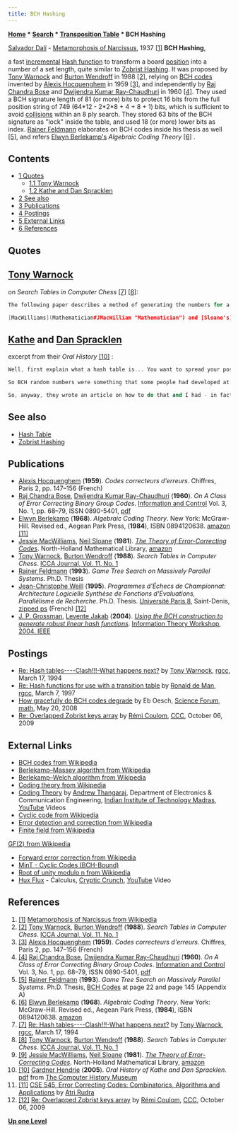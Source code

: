 ```yaml
---
title: BCH Hashing
---
```

**[Home](Home "Home") * [Search](Search "Search") * [Transposition Table](Transposition_Table "Transposition Table") * BCH Hashing**

[](http://en.wikipedia.org/wiki/Metamorphosis_of_Narcissus) [Salvador Dalí](Category:Salvador_Dal%C3%AD "Category:Salvador Dalí") - [Metamorphosis of Narcissus](https://en.wikipedia.org/wiki/Metamorphosis_of_Narcissus), 1937 <a id="cite-note-1" href="#cite-ref-1">[1]</a>
**BCH Hashing**,

a fast [incremental](Incremental_Updates "Incremental Updates") [Hash function](https://en.wikipedia.org/wiki/Hash_function) to transform a board [position](Chess_Position "Chess Position") into a number of a set length, quite similar to [Zobrist Hashing](Zobrist_Hashing "Zobrist Hashing"). It was proposed by [Tony Warnock](Tony_Warnock "Tony Warnock") and [Burton Wendroff](Burton_Wendroff "Burton Wendroff") in 1988 <a id="cite-note-2" href="#cite-ref-2">[2]</a>, relying on [BCH codes](https://en.wikipedia.org/wiki/BCH_code) invented by [Alexis Hocquenghem](Mathematician#Hocquenghem "Mathematician") in 1959 <a id="cite-note-3" href="#cite-ref-3">[3]</a>, and independently by [Raj Chandra Bose](Mathematician#RCBose "Mathematician") and [Dwijendra Kumar Ray-Chaudhuri](Mathematician#RayChaudhuri "Mathematician") in 1960 <a id="cite-note-4" href="#cite-ref-4">[4]</a>. They used a BCH signature length of 81 (or more) bits to protect 16 bits from the full position string of 749 (64\*12 - 2\*2\*8 + 4 + 8 + 1) bits, which is sufficient to avoid [collisions](Transposition_Table#KeyCollisions "Transposition Table") within an 8 ply search. They stored 63 bits of the BCH signature as "lock" inside the table, and used 18 (or more) lower bits as index. [Rainer Feldmann](Rainer_Feldmann "Rainer Feldmann") elaborates on BCH codes inside his thesis as well <a id="cite-note-5" href="#cite-ref-5">[5]</a>, and refers [Elwyn Berlekamp's](Elwyn_Berlekamp "Elwyn Berlekamp") *Algebraic Coding Theory* <a id="cite-note-6" href="#cite-ref-6">[6]</a> .

## Contents

- [1 Quotes](#quotes)
  - [1.1 Tony Warnock](#tony-warnock)
  - [1.2 Kathe and Dan Spracklen](#kathe-and-dan-spracklen)
- [2 See also](#see-also)
- [3 Publications](#publications)
- [4 Postings](#postings)
- [5 External Links](#external-links)
- [6 References](#references)

## Quotes

## [Tony Warnock](Tony_Warnock "Tony Warnock")

on *Search Tables in Computer Chess* <a id="cite-note-7" href="#cite-ref-7">[7]</a> <a id="cite-note-8" href="#cite-ref-8">[8]</a>:

```C++
The following paper describes a method of generating the numbers for a hash table. By using [error correcting codes](https://en.wikipedia.org/wiki/Error_detection_and_correction), we ensure that positions that are close on the board are not close in the hash space. Some experiments showed that we got an improvement in collision rate compared to using a [random set of numbers](Pseudorandom_Number_Generator "Pseudorandom Number Generator").

```

```C++
[MacWilliams](Mathematician#JMacWilliam "Mathematician") and [Sloane's](Mathematician#NSloane "Mathematician") book on error correcting codes <a id="cite-note-9" href="#cite-ref-9">[9]</a> has the glory details about the theory and programming. 

```

## [Kathe](Kathe_Spracklen "Kathe Spracklen") and [Dan Spracklen](Dan_Spracklen "Dan Spracklen")

excerpt from their *Oral History* <a id="cite-note-10" href="#cite-ref-10">[10]</a> :

```C++
Well, first explain what a hash table is... You want to spread your positions out over a large data area so you need random numbers that will distribute a Chess position over, you know, a lot of different, you know, memory maps or memory locations.

```

```C++
So BCH random numbers were something that some people had developed at the [University of New Mexico](https://en.wikipedia.org/wiki/University_of_New_Mexico). Those people had [a Chess program](Lachex "Lachex"). They wrote an article on it and ... I think it's three different people that developed it. Anyway, it's a coding scheme that gives the maximal distance between... Bit adjacent numbers so that you spread your positions over - more uniformly over the hash table area. They don't tend to bunch up as much that way. 

```

```C++
So, anyway, they wrote an article on how to do that and I had - in fact, I even got the book that they recommended and read it and figured it out how to do it because they didn't really tell you how to do it. They just said that they were using them and they were... So I tried it and, sure enough, they worked a lot better than the old method of getting random numbers. 

```

## See also

- [Hash Table](Hash_Table "Hash Table")
- [Zobrist Hashing](Zobrist_Hashing "Zobrist Hashing")

## Publications

- [Alexis Hocquenghem](Mathematician#Hocquenghem "Mathematician") (**1959**). *Codes correcteurs d'erreurs*. Chiffres, Paris 2, pp. 147–156 (French)
- [Raj Chandra Bose](Mathematician#RCBose "Mathematician"), [Dwijendra Kumar Ray-Chaudhuri](Mathematician#RayChaudhuri "Mathematician") (**1960**). *On A Class of Error Correcting Binary Group Codes*. [Information and Control](https://en.wikipedia.org/wiki/Information_and_Computation) Vol. 3, No. 1, pp. 68–79, ISSN 0890-5401, [pdf](http://kom.aau.dk/~heb/kurser/NOTER/KOFA03.PDF)
- [Elwyn Berlekamp](Elwyn_Berlekamp "Elwyn Berlekamp") (**1968**). *Algebraic Coding Theory*. New York: McGraw-Hill. Revised ed., Aegean Park Press, (**1984**), ISBN 0894120638. [amazon](http://www.amazon.com/Algebraic-Coding-Theory-Revised-M-6/dp/0894120638) <a id="cite-note-11" href="#cite-ref-11">[11]</a>
- [Jessie MacWilliams](Mathematician#JMacWilliam "Mathematician"), [Neil Sloane](Mathematician#NSloane "Mathematician") (**1981**). *[The Theory of Error-Correcting Codes](http://www.sciencedirect.com/science/bookseries/09246509/16)*. North-Holland Mathematical Library, [amazon](http://www.amazon.com/Theory-Error-Correcting-North-Holland-Mathematical-Library/dp/0444851933)
- [Tony Warnock](Tony_Warnock "Tony Warnock"), [Burton Wendroff](Burton_Wendroff "Burton Wendroff") (**1988**). *Search Tables in Computer Chess*. [ICCA Journal, Vol. 11, No. 1](ICGA_Journal#11_1 "ICGA Journal")
- [Rainer Feldmann](Rainer_Feldmann "Rainer Feldmann") (**1993**). *Game Tree Search on Massively Parallel Systems*. Ph.D. Thesis
- [Jean-Christophe Weill](Jean-Christophe_Weill "Jean-Christophe Weill") (**1995**). *Programmes d'Échecs de Championnat: Architecture Logicielle Synthèse de Fonctions d'Évaluations, Parallélisme de Recherche*. Ph.D. Thesis. [Université Paris 8](University_of_Paris#8 "University of Paris"), Saint-Denis, [zipped ps](http://www.recherche.enac.fr/%7Eweill/publications/phdJCW.ps.gz) (French) <a id="cite-note-12" href="#cite-ref-12">[12]</a>
- [J. P. Grossman](index.php?title=J._P._Grossman&action=edit&redlink=1 "J. P. Grossman (page does not exist)"), [Levente Jakab](http://www.linkedin.com/in/ljakab) (**2004**). *[Using the BCH construction to generate robust linear hash functions](http://ieeexplore.ieee.org/xpl/freeabs_all.jsp?arnumber=1405309)*. [Information Theory Workshop, 2004. IEEE](http://ieeexplore.ieee.org/xpl/mostRecentIssue.jsp?punumber=9641)

## Postings

- [Re: Hash tables----Clash!!!-What happens next?](https://groups.google.com/group/rec.games.chess/msg/2a4183cb654443dc?hl=en) by [Tony Warnock](Tony_Warnock "Tony Warnock"), [rgcc](Computer_Chess_Forums "Computer Chess Forums"), March 17, 1994
- [Re: Hash functions for use with a transition table](https://groups.google.com/d/msg/rec.games.chess.computer/0sIKY_dfLUs/aMlLOXkDJJsJ) by [Ronald de Man](Ronald_de_Man "Ronald de Man"), [rgcc](Computer_Chess_Forums "Computer Chess Forums"), March 7, 1997
- [How gracefully do BCH codes degrade](http://www.science-bbs.com/121-math/3da76fc0fd4785b9.htm#.UdMt06wXl8E) by Eb Oesch, [Science Forum, math](http://www.science-bbs.com/viewforum/121-math/1796.htm), May 20, 2008
- [Re: Overlapped Zobrist keys array](http://www.talkchess.com/forum/viewtopic.php?t=30008&start=11) by [Rémi Coulom](R%C3%A9mi_Coulom "Rémi Coulom"), [CCC](CCC "CCC"), October 06, 2009

## External Links

- [BCH codes from Wikipedia](https://en.wikipedia.org/wiki/BCH_code)
- [Berlekamp–Massey algorithm from Wikipedia](https://en.wikipedia.org/wiki/Berlekamp%E2%80%93Massey_algorithm)
- [Berlekamp–Welch algorithm from Wikipedia](https://en.wikipedia.org/wiki/Berlekamp%E2%80%93Welch_algorithm)
- [Coding theory from Wikipedia](https://en.wikipedia.org/wiki/Coding_theory)
- [Coding Theory](http://www.youtube.com/course?list=EC5002EB7306694E7D) by [Andrew Thangaraj](http://www.ee.iitm.ac.in/~andrew/), Department of Electronics & Communication Engineering, [Indian Institute of Technology Madras](https://en.wikipedia.org/wiki/Indian_Institute_of_Technology_Madras), [YouTube](https://en.wikipedia.org/wiki/YouTube) Videos
- [Cyclic code from Wikipedia](https://en.wikipedia.org/wiki/Cyclic_code)
- [Error detection and correction from Wikipedia](https://en.wikipedia.org/wiki/Error_detection_and_correction)
- [Finite field from Wikipedia](https://en.wikipedia.org/wiki/Finite_field)

[GF(2) from Wikipedia](https://en.wikipedia.org/wiki/GF%282%29)

- [Forward error correction from Wikipedia](https://en.wikipedia.org/wiki/Forward_error_correction)
- [MinT - Cyclic Codes (BCH-Bound)](http://mint.sbg.ac.at/desc_CCyclic-BCHBound.html)
- [Root of unity modulo n from Wikipedia](https://en.wikipedia.org/wiki/Root_of_unity_modulo_n)
- [Hux Flux](Category:Hux_Flux "Category:Hux Flux") - Calculus, [Cryptic Crunch](https://en.wikipedia.org/wiki/Hux_Flux#Albums), [YouTube](https://en.wikipedia.org/wiki/YouTube) Video

## References

1. <a id="cite-ref-1" href="#cite-note-1">[1]</a> [Metamorphosis of Narcissus from Wikipedia](https://en.wikipedia.org/wiki/Metamorphosis_of_Narcissus)
1. <a id="cite-ref-2" href="#cite-note-2">[2]</a> [Tony Warnock](Tony_Warnock "Tony Warnock"), [Burton Wendroff](Burton_Wendroff "Burton Wendroff") (**1988**). *Search Tables in Computer Chess*. [ICCA Journal, Vol. 11, No. 1](ICGA_Journal#11_1 "ICGA Journal")
1. <a id="cite-ref-3" href="#cite-note-3">[3]</a> [Alexis Hocquenghem](Mathematician#Hocquenghem "Mathematician") (**1959**). *Codes correcteurs d'erreurs*. Chiffres, Paris 2, pp. 147–156 (French)
1. <a id="cite-ref-4" href="#cite-note-4">[4]</a> [Raj Chandra Bose](Mathematician#RCBose "Mathematician"), [Dwijendra Kumar Ray-Chaudhuri](Mathematician#RayChaudhuri "Mathematician") (**1960**). *On A Class of Error Correcting Binary Group Codes*. [Information and Control](https://en.wikipedia.org/wiki/Information_and_Computation) Vol. 3, No. 1, pp. 68–79, ISSN 0890-5401, [pdf](http://kom.aau.dk/~heb/kurser/NOTER/KOFA03.PDF)
1. <a id="cite-ref-5" href="#cite-note-5">[5]</a> [Rainer Feldmann](Rainer_Feldmann "Rainer Feldmann") (**1993**). *Game Tree Search on Massively Parallel Systems*. Ph.D. Thesis, [BCH Codes](https://en.wikipedia.org/wiki/BCH_Code) at page 22 and page 145 (Appendix A)
1. <a id="cite-ref-6" href="#cite-note-6">[6]</a> [Elwyn Berlekamp](Elwyn_Berlekamp "Elwyn Berlekamp") (**1968**). *Algebraic Coding Theory*. New York: McGraw-Hill. Revised ed., Aegean Park Press, (**1984**), ISBN 0894120638. [amazon](http://www.amazon.com/Algebraic-Coding-Theory-Revised-M-6/dp/0894120638)
1. <a id="cite-ref-7" href="#cite-note-7">[7]</a> [Re: Hash tables----Clash!!!-What happens next?](https://groups.google.com/group/rec.games.chess/msg/2a4183cb654443dc?hl=en) by [Tony Warnock](Tony_Warnock "Tony Warnock"), [rgcc](Computer_Chess_Forums "Computer Chess Forums"), March 17, 1994
1. <a id="cite-ref-8" href="#cite-note-8">[8]</a> [Tony Warnock](Tony_Warnock "Tony Warnock"), [Burton Wendroff](Burton_Wendroff "Burton Wendroff") (**1988**). *Search Tables in Computer Chess*. [ICCA Journal, Vol. 11, No. 1](ICGA_Journal#11_1 "ICGA Journal")
1. <a id="cite-ref-9" href="#cite-note-9">[9]</a> [Jessie MacWilliams](Mathematician#JMacWilliam "Mathematician"), [Neil Sloane](Mathematician#NSloane "Mathematician") (**1981**). *[The Theory of Error-Correcting Codes](http://www.sciencedirect.com/science/bookseries/09246509/16)*. North-Holland Mathematical Library, [amazon](http://www.amazon.com/Theory-Error-Correcting-North-Holland-Mathematical-Library/dp/0444851933)
1. <a id="cite-ref-10" href="#cite-note-10">[10]</a> [Gardner Hendrie](http://www.computerhistory.org/trustee/gardner-hendrie) (**2005**). *Oral History of Kathe and Dan Spracklen*. [pdf](http://archive.computerhistory.org/projects/chess/related_materials/oral-history/spacklen.oral_history.2005.102630821/spracklen.oral_history_transcript.2005.102630821.pdf) from [The Computer History Museum](The_Computer_History_Museum "The Computer History Museum")
1. <a id="cite-ref-11" href="#cite-note-11">[11]</a> [CSE 545, Error Correcting Codes: Combinatorics, Algorithms and Applications](http://www.cse.buffalo.edu/~atri/courses/coding-theory/) by [Atri Rudra](http://www.cse.buffalo.edu/~atri/)
1. <a id="cite-ref-12" href="#cite-note-12">[12]</a> [Re: Overlapped Zobrist keys array](http://www.talkchess.com/forum/viewtopic.php?t=30008&start=11) by [Rémi Coulom](R%C3%A9mi_Coulom "Rémi Coulom"), [CCC](CCC "CCC"), October 06, 2009

**[Up one Level](Transposition_Table "Transposition Table")**

